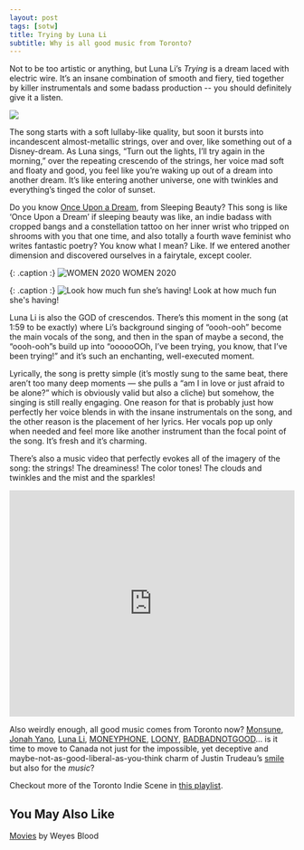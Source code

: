 ```yaml
---
layout: post
tags: [sotw]
title: Trying by Luna Li
subtitle: Why is all good music from Toronto?
---
```


Not to be too artistic or anything, but Luna Li’s *Trying* is a dream laced with electric wire. It’s an insane combination of smooth and fiery, tied together by killer instrumentals and some badass production -- you should definitely give it a listen.

![](https://f4.bcbits.com/img/a2067753946_10.jpg)

[](https://www.google.com/url?sa=i&url=https%3A%2F%2Flunali.bandcamp.com%2Ftrack%2Ftrying&psig=AOvVaw2BkdqB-VxozEw3nxKak767&ust=1587357584607000&source=images&cd=vfe&ved=0CAIQjRxqFwoTCKisvv3V8-gCFQAAAAAdAAAAABAD)
[](https://www.google.com/url?sa=i&url=https%3A%2F%2Fwww.chelseabrimstinphotography.com%2Ffullscreen-page%2Fcomp-j7dehqpw%2F42d477c3-d39d-489e-aa88-390a53e2adb5%2F3%2F%253Fi%253D3%2526s%253Dstyle-ja13fh6h&psig=AOvVaw21GPhUAUK4KGYIDH2aFG2G&ust=1587356294955000&source=images&cd=vfe&ved=0CAIQjRxqFwoTCLjAsKXR8-gCFQAAAAAdAAAAABAD)The song starts with a soft lullaby-like quality, but soon it bursts into incandescent almost-metallic strings, over and over, like something out of a Disney-dream. As Luna sings, “Turn out the lights, I’ll try again in the morning,” over the repeating crescendo of the strings, her voice mad soft and floaty and good, you feel like you’re waking up out of a dream into another dream. It’s like entering another universe, one with twinkles and everything’s tinged the color of sunset. 

Do you know [Once Upon a Dream](https://www.youtube.com/watch?v=LCCxnuLlS18), from Sleeping Beauty? This song is like ‘Once Upon a Dream’ if sleeping beauty was like, an indie badass with cropped bangs and a constellation tattoo on her inner wrist who tripped on shrooms with you that one time, and also totally a fourth wave feminist who writes fantastic poetry? You know what I mean? Like. If we entered another dimension and discovered ourselves in a fairytale, except cooler. 

{: .caption :}
![WOMEN 2020](https://hamiltonrising.com/wp-content/uploads/2019/10/LunaL-7-1024x683.jpg) WOMEN 2020

{: .caption :}
![Look how much fun she’s having!](https://paper-attachments.dropbox.com/s_C4E26F99EAE1DDB52CCAB2600A14E6336344EB91CFE7D03CEC32FD4A3485201D_1587270112343_image.png) Look at how much fun she's having!

[](https://www.google.com/url?sa=i&url=https%3A%2F%2Fwww.oneintenwords.com%2F2019%2F07%2Fnxne-2019-luna-li-at-royal-mountain.html&psig=AOvVaw2BWx26cUAcNkJR4iHwgB7z&ust=1587356400493000&source=images&cd=vfe&ved=0CAIQjRxqFwoTCJClksbR8-gCFQAAAAAdAAAAABAJ)
Luna Li is also the GOD of crescendos. There’s this moment in the song (at 1:59 to be exactly) where Li’s background singing of “oooh-ooh” become the main vocals of the song, and then in the span of maybe a second, the “oooh-ooh”s build up into “oooooOOh, I’ve been trying, you know, that I’ve been trying!” and it’s such an enchanting, well-executed moment. 

Lyrically, the song is pretty simple (it’s mostly sung to the same beat, there aren’t too many deep moments — she pulls a “am I in love or just afraid to be alone?” which is obviously valid but also a cliche) but somehow, the singing is still really engaging. One reason for that is probably just how perfectly her voice blends in with the insane instrumentals on the song, and the other reason is the placement of her lyrics. Her vocals pop up only when needed and feel more like another instrument than the focal point of the song. It’s fresh and it’s charming. 

There’s also a music video that perfectly evokes all of the imagery of the song: the strings! The dreaminess! The color tones! The clouds and twinkles and the mist and the sparkles! 


<iframe src="https://www.youtube.com/embed/r1dy9P6ND0E"  frameborder="0" allow="accelerometer; autoplay; encrypted-media; gyroscope; picture-in-picture" allowfullscreen onload='javascript:(function(o){o.style.height=o.contentWindow.document.body.scrollHeight+"px";}(this));' style="height:400px;width:100%;border:none;overflow:hidden;"></iframe>


Also weirdly enough, all good music comes from Toronto now?
[Monsune](https://open.spotify.com/artist/6NgYKD0TKGjwtRFqTyyqKF?si=_u96nitGS7exopTCAelcsA), [Jonah Yano](https://open.spotify.com/artist/4Js9qeA7KMFyjBYHEjFaeJ?si=RJg-s9EqTLCM4qvrGSbZ2w), [Luna Li](https://open.spotify.com/artist/4ZAk3yVJdtf1CFnTiG08U3?si=dyEcFSSBRjO3kVNY23InkQ), [MONEYPHONE](https://open.spotify.com/artist/3siLw69GHBIbLDvDdoFphB?si=gsdH97oFSSuyS2FLC9RgVg), [LOONY](https://open.spotify.com/artist/0xSfdfhcXN6T8M5gt7VwK0?si=aWi9Yr0jSr-ygbxdIjMx4A), [BADBADNOTGOOD](https://open.spotify.com/artist/65dGLGjkw3UbddUg2GKQoZ?si=M5vEaj51Q8a56odxYoJlQg)… is it time to move to Canada not just for the impossible, yet deceptive and maybe-not-as-good-liberal-as-you-think charm of Justin Trudeau’s [smile](https://thenypost.files.wordpress.com/2019/09/trudeau-blackface.jpg?quality=90&strip=all&w=1236&h=820&crop=1) but also for the *music*? 

Checkout more of the Toronto Indie Scene in [this playlist](https://open.spotify.com/playlist/0eKrj9ZnsIAYUMsbREmS2R). 


## You May Also Like

[Movies](https://open.spotify.com/track/31LKL7XfxR1PTm6Or9KTKv) by Weyes Blood

